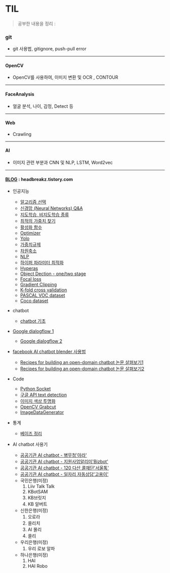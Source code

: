 # TIL 

> 공부한 내용을 정리 : 

### git

* git 사용법, gitignore, push-pull error

---

#### OpenCV

* OpenCV를 사용하여, 이미지 변환 및 OCR , CONTOUR 

---

#### FaceAnalysis

* 얼굴 분석, 나이, 감정, Detect 등 

---

#### Web

* Crawling

---

#### AI

* 이미지 관련 부분과 CNN  및 NLP, LSTM, Word2vec

---



#### [BLOG](headbreakz.tistory.com) : headbreakz.tistory.com

* 인공지능

  * [알고리즘 선택](https://headbreakz.tistory.com/entry/인공지능-알고리즘-선택)
  * [신경망 (Neural Networks) Q&A](https://headbreakz.tistory.com/entry/인공지능-QA-1)
  * [지도학습, 비지도학습 종류](https://headbreakz.tistory.com/entry/인공지능-지도학습비지도학습-알고리즘-종류)
  * [최적의 가중치 찾기](https://headbreakz.tistory.com/entry/인공지능-최적의-가중치-찾기)
  * [활성화 함수](https://headbreakz.tistory.com/entry/인공지능-활성화-함수)
  * [Optimizer](https://headbreakz.tistory.com/entry/인공지능-Optimizer)
  * [Yolo](https://headbreakz.tistory.com/entry/인공지능-YOLO)
  * [가중치규제](https://headbreakz.tistory.com/entry/인공지능-가중치-규제)
  * [차원축소](https://headbreakz.tistory.com/entry/인공지능-차원축소)
  * [NLP](https://headbreakz.tistory.com/entry/인공지능-NLP)
  * [하이퍼 파라미터 최적화](https://headbreakz.tistory.com/entry/인공지능-하이퍼-파라미터-최적화)
  * [Hyperas](https://headbreakz.tistory.com/entry/인공지능-Hyperas)
  * [Object Dection - one/two stage](https://headbreakz.tistory.com/entry/인공지능-two-stage-method)
  * [Focal loss](https://headbreakz.tistory.com/entry/인공지능-Batch-Mini-Batch)
  * [Gradient Clipping](https://headbreakz.tistory.com/entry/인공지능-Gradient-Clipping)
  * [K-fold cross validation](https://headbreakz.tistory.com/entry/k-fold-cross-validation)
  * [PASCAL VOC dataset](https://headbreakz.tistory.com/entry/PASCAL-VOC)
  * [Coco dataset](https://headbreakz.tistory.com/entry/coco)
* chatbot

  * [chatbot 기초](https://headbreakz.tistory.com/entry/chatbot-기초-내용)
* [Google dialogflow 1](https://headbreakz.tistory.com/entry/chatbot-Google-dialogflow-1)
  * [Google dialogflow 2](https://headbreakz.tistory.com/entry/chatbot-Google-dialogflow-2)
* [facebook AI chatbot blender 사용법](https://headbreakz.tistory.com/entry/Chatbot-facebook-AI-chatbot-blender-%EC%82%AC%EC%9A%A9%EB%B0%A9%EB%B2%95-colab)
  * [Recipes for building an open-domain chatbot 논문 살펴보기1](https://headbreakz.tistory.com/entry/Chatbot-Recipes-for-building-an-open-domain-chatbot-%EC%82%B4%ED%8E%B4%EB%B3%B4%EA%B8%B0-1)
  * [Recipes for building an open-domain chatbot 논문 살펴보기2](https://headbreakz.tistory.com/entry/Chatbot-Recipes-for-building-an-open-domain-chatbot-%EC%82%B4%ED%8E%B4%EB%B3%B4%EA%B8%B0-2)
* Code

  * [Python Socket](https://headbreakz.tistory.com/entry/Code-Python-Socket)
  * [구글 API text detection](https://headbreakz.tistory.com/entry/code-이미지에서-글씨-찾기-구글-API-windows에서)
  * [이미지 색상 투명화](https://headbreakz.tistory.com/entry/code-이미지에서-픽셀-투명화-하기)
  * [OpenCV Grabcut](https://headbreakz.tistory.com/entry/code-OpenCV-GrabCut)
  * [ImageDataGenerator](https://headbreakz.tistory.com/entry/CODE-ImageDataGenerator)
* 통계
  * [베이즈 정리](https://headbreakz.tistory.com/entry/통계-베이즈-정리)
* AI chatbot 사용기
  * [공공기관 AI chatbot - 병무청'아라'](https://headbreakz.tistory.com/entry/chatbot-%EA%B3%B5%EA%B3%B5%EA%B8%B0%EA%B4%80-AI-Chatbot-%EC%82%AC%EC%9A%A9%EA%B8%B0-%EB%B3%91%EB%AC%B4%EC%B2%AD-%EC%95%84%EB%9D%BC)
  * [공공기관 AI chatbot - 지원사업알리미'Bizbot' ](https://headbreakz.tistory.com/entry/chatbot-%EA%B3%B5%EA%B3%B5%EA%B8%B0%EA%B4%80-AI-Chatbot-%EC%82%AC%EC%9A%A9%EA%B8%B0-%EC%A7%80%EC%9B%90%EC%82%AC%EC%97%85%EC%95%8C%EB%A6%AC%EB%AF%B8-BizBot)
  * [공공기관 AI chatbot - 120 다산 콜재단'서울톡'](https://headbreakz.tistory.com/entry/chatbot-%EA%B3%B5%EA%B3%B5%EA%B8%B0%EA%B4%80-AI-Chatbot-%EC%82%AC%EC%9A%A9%EA%B8%B0-120-%EB%8B%A4%EC%82%B0-%EC%BD%9C%EC%9E%AC%EB%8B%A8-%EC%84%9C%EC%9A%B8%ED%86%A1)
  * [공공기관 AI chatbot - 일자리 자동상담'고용이'](https://headbreakz.tistory.com/entry/chatbot-%EA%B3%B5%EA%B3%B5%EA%B8%B0%EA%B4%80-AI-Chatbot-%EC%82%AC%EC%9A%A9%EA%B8%B0-%EC%9D%BC%EC%9E%90%EB%A6%AC-%EC%9E%90%EB%8F%99%EC%83%81%EB%8B%B4-%EA%B3%A0%EC%9A%A9%EC%9D%B4)
  * 국민은행(미정)
    1. Liiv Talk Talk
    2. KBotSAM
    3. KB브릿지
    4. KB 알버트
  * 신한은행(미정)
    1. 오로라
    2. 쏠리치
    3. AI 몰리
    4. 쏠리
  * 우리은행(미정)
    1. 우리 로보 알파
  * 하나은행(미정)
    1. HAI
    2. HAI Robo
